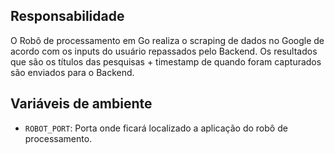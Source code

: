 ## Responsabilidade

O Robô de processamento em Go realiza o scraping de dados no Google de acordo com os inputs do usuário repassados pelo Backend. Os resultados que são os títulos das pesquisas + timestamp de quando foram capturados são enviados para o Backend.

## Variáveis de ambiente
- `ROBOT_PORT`: Porta onde ficará localizado a aplicação do robô de processamento.
